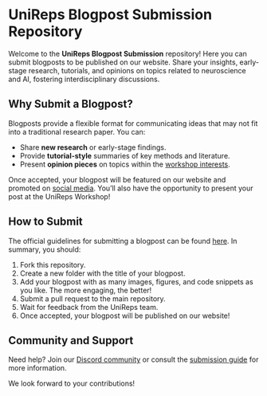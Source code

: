 # UniReps Blogpost Submission Repository

Welcome to the **UniReps Blogpost Submission** repository! Here you can submit blogposts to be published on our website. Share your insights, early-stage research, tutorials, and opinions on topics related to neuroscience and AI, fostering interdisciplinary discussions.

## Why Submit a Blogpost?

Blogposts provide a flexible format for communicating ideas that may not fit into a traditional research paper. You can:
- Share **new research** or early-stage findings.
- Provide **tutorial-style** summaries of key methods and literature.
- Present **opinion pieces** on topics within the [workshop interests](https://unireps.org/2024/).

Once accepted, your blogpost will be featured on our website and promoted on [social media](https://x.com/unireps). You’ll also have the opportunity to present your post at the UniReps Workshop!

## How to Submit

The official guidelines for submitting a blogpost can be found [here](https://unireps.org/blog/2024/guidelines). In summary, you should:
1. Fork this repository.
2. Create a new folder with the title of your blogpost.
3. Add your blogpost with as many images, figures, and code snippets as you like. The more engaging, the better!
4. Submit a pull request to the main repository.
5. Wait for feedback from the UniReps team.
6. Once accepted, your blogpost will be published on our website!

## Community and Support

Need help? Join our [Discord community](https://discord.gg/XdeamXWsFE) or consult the [submission guide](https://unireps.org/blog/2024/guidelines) for more information.

We look forward to your contributions!